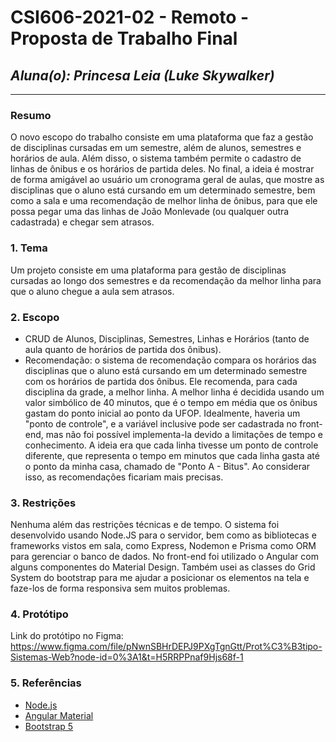 # **CSI606-2021-02 - Remoto - Proposta de Trabalho Final**

## *Aluna(o): Princesa Leia (Luke Skywalker)*

--------------

<!-- Descrever um resumo sobre o trabalho. -->

### Resumo

O novo escopo do trabalho consiste em uma plataforma que faz a gestão de disciplinas cursadas em um semestre, além de alunos, semestres e horários de aula. Além disso, o sistema também permite o cadastro de linhas de ônibus e os horários de partida deles. No final, a ideia é mostrar de forma amigável ao usuário um cronograma geral de aulas, que mostre as disciplinas que o aluno está cursando em um determinado semestre, bem como a sala e uma recomendação de melhor linha de ônibus, para que ele possa pegar uma das linhas de João Monlevade (ou qualquer outra cadastrada) e chegar sem atrasos.

<!-- Apresentar o tema. -->
### 1. Tema

Um projeto consiste em uma plataforma para gestão de disciplinas cursadas ao longo dos semestres e da recomendação da melhor linha para que o aluno chegue a aula sem atrasos.

<!-- Descrever e limitar o escopo da aplicação. -->
### 2. Escopo

- CRUD de Alunos, Disciplinas, Semestres, Linhas e Horários (tanto de aula quanto de horários de partida dos ônibus).
- Recomendação: o sistema de recomendação compara os horários das disciplinas que o aluno está cursando em um determinado semestre com os horários de partida dos ônibus. Ele recomenda, para cada disciplina da grade, a melhor linha. A melhor linha é decidida usando um valor simbólico de 40 minutos, que é o tempo em média que os ônibus gastam do ponto inicial ao ponto da UFOP. Idealmente, haveria um "ponto de controle", e a variável inclusive pode ser cadastrada no front-end, mas não foi possível implementa-la devido a limitações de tempo e conhecimento. A ideia era que cada linha tivesse um ponto de controle diferente, que representa o tempo em minutos que cada linha gasta até o ponto da minha casa, chamado de "Ponto A - Bitus". Ao considerar isso, as recomendações ficariam mais precisas.

<!-- Apresentar restrições de funcionalidades e de escopo. -->
### 3. Restrições

Nenhuma além das restrições técnicas e de tempo. O sistema foi desenvolvido usando Node.JS para o servidor, bem como as bibliotecas e frameworks vistos em sala, como Express, Nodemon e Prisma como ORM para gerenciar o banco de dados. No front-end foi utilizado o Angular com alguns componentes do Material Design. Também usei as classes do Grid System do bootstrap para me ajudar a posicionar os elementos na tela e faze-los de forma responsiva sem muitos problemas.

<!-- Construir alguns protótipos para a aplicação, disponibilizá-los no Github e descrever o que foi considerado. //-->
### 4. Protótipo

  Link do protótipo no Figma: https://www.figma.com/file/pNwnSBHrDEPJ9PXgTgnGtt/Prot%C3%B3tipo-Sistemas-Web?node-id=0%3A1&t=H5RRPPnaf9Hjs68f-1

### 5. Referências

- [Node.js](https://nodejs.org/en)
- [Angular Material](https://material.angular.io/)
- [Bootstrap 5](https://getbootstrap.com/docs/5.0/getting-started/introduction/)
